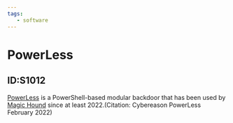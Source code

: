 ```yaml
---
tags:
   - software
---
```

# PowerLess
## ID:S1012
[PowerLess](software/S1012) is a PowerShell-based modular backdoor that has been used by [Magic Hound](groups/G0059) since at least 2022.(Citation: Cybereason PowerLess February 2022)
